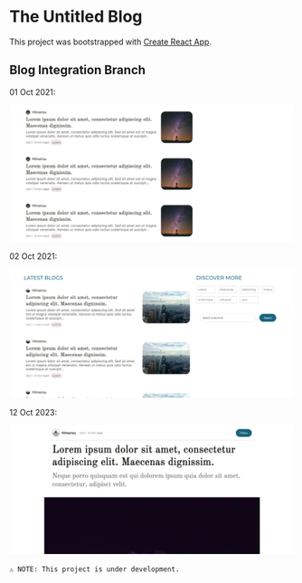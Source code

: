 # The Untitled Blog

This project was bootstrapped with [Create React App](https://github.com/facebook/create-react-app).

## Blog Integration Branch

01 Oct 2021:

![001](./screenshots/001.png)

02 Oct 2021:

![002](./screenshots/002.png)

12 Oct 2023:

![003](./screenshots/003.png)

`⚠ NOTE: This project is under development.`

